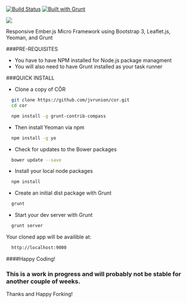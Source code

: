 <p><a href="http://travis-ci.org/gruntjs/grunt"><img src="https://secure.travis-ci.org/gruntjs/grunt.png?branch=master" alt="Build Status" style="max-width:100%;"></a>
<a href="http://gruntjs.com/"><img src="https://cdn.gruntjs.com/builtwith.png" alt="Built with Grunt" style="max-width:100%;"></a></p>

<p><img src="https://raw.github.com/jvrunion/cor/gh-pages/app/images/cor-hero.png" style="max-width:100%;"></p>

Responsive Ember.js Micro Framework using Bootstrap 3, Leaflet.js, Yeoman, and Grunt

###PRE-REQUISITES

* You have to have NPM installed for Node.js package managment
* You will also need to have Grunt installed as your task runner

###QUICK INSTALL

* Clone a copy of C&#213;R

```bash
  git clone https://github.com/jvrunion/cor.git
  cd cor
```

```bash
  npm install -g grunt-contrib-compass
```

* Then install Yeoman via npm

```bash
  npm install -g yo
```				
* Check for updates to the Bower packages

```bash
  bower update --save
```	

* Install your local node packages

```bash
  npm install
```

* Create an initial dist package with Grunt

```bash
  grunt
```	

* Start your dev server with Grunt

```bash
  grunt server
```	

Your cloned app will be availible at:

```bash
  http://localhost:9000
```

####Happy Coding!

### This is a work in progress and will probably not be stable for another couple of weeks.

Thanks and Happy Forking!
